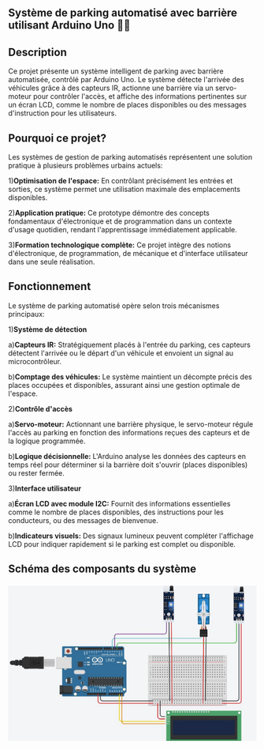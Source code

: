 <h2>Système de parking automatisé avec barrière utilisant Arduino Uno 🚗🚧</h2>

## Description

Ce projet présente un système intelligent de parking avec barrière automatisée, contrôlé par Arduino Uno.
Le système détecte l'arrivée des véhicules grâce à des capteurs IR, actionne une barrière via un servo-moteur pour contrôler l'accès, et affiche des informations pertinentes sur un écran LCD, comme le nombre de places disponibles ou des messages d'instruction pour les utilisateurs.

## Pourquoi ce projet?

Les systèmes de gestion de parking automatisés représentent une solution pratique à plusieurs problèmes urbains actuels:

1)<b>Optimisation de l'espace:</b> En contrôlant précisément les entrées et sorties, ce système permet une utilisation maximale des emplacements disponibles.

2)<b>Application pratique:</b> Ce prototype démontre des concepts fondamentaux d'électronique et de programmation dans un contexte d'usage quotidien, rendant l'apprentissage immédiatement applicable.

3)<b>Formation technologique complète:</b> Ce projet intègre des notions d'électronique, de programmation, de mécanique et d'interface utilisateur dans une seule réalisation.

## Fonctionnement

Le système de parking automatisé opère selon trois mécanismes principaux:

1)<b>Système de détection</b>

a)<b>Capteurs IR:</b> Stratégiquement placés à l'entrée du parking, ces capteurs détectent l'arrivée ou le départ d'un véhicule et envoient un signal au microcontrôleur.

b)<b>Comptage des véhicules:</b> Le système maintient un décompte précis des places occupées et disponibles, assurant ainsi une gestion optimale de l'espace.

2)<b>Contrôle d'accès</b>

a)<b>Servo-moteur:</b> Actionnant une barrière physique, le servo-moteur régule l'accès au parking en fonction des informations reçues des capteurs et de la logique programmée.

b)<b>Logique décisionnelle:</b> L'Arduino analyse les données des capteurs en temps réel pour déterminer si la barrière doit s'ouvrir (places disponibles) ou rester fermée.

3)<b>Interface utilisateur</b>

a)<b>Écran LCD avec module I2C:</b> Fournit des informations essentielles comme le nombre de places disponibles, des instructions pour les conducteurs, ou des messages de bienvenue.

b)<b>Indicateurs visuels:</b> Des signaux lumineux peuvent compléter l'affichage LCD pour indiquer rapidement si le parking est complet ou disponible.

## Schéma des composants du système

![Schéma fonctionnel](./CircuitD.png)